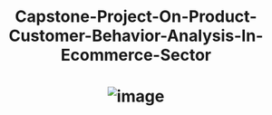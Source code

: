 # <p align="center"> Capstone-Project-On-Product-Customer-Behavior-Analysis-In-Ecommerce-Sector </p>
# <p align="center">![image](https://github.com/AhamedSahil/Capstone-Project-On-Product-Customer-Behavior-Analysis-In-Ecommerce-Sector/assets/164605797/04496a6b-3488-45ec-ad86-8634d7675ca6)

</p>
